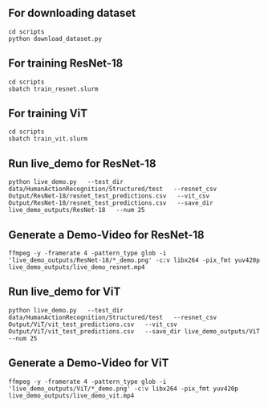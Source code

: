 ## For downloading dataset
```
cd scripts
python download_dataset.py
```

## For training ResNet-18
```
cd scripts
sbatch train_resnet.slurm
```

## For training ViT
```
cd scripts
sbatch train_vit.slurm
```

## Run live_demo for ResNet-18
```
python live_demo.py   --test_dir data/HumanActionRecognition/Structured/test   --resnet_csv Output/ResNet-18/resnet_test_predictions.csv   --vit_csv Output/ResNet-18/resnet_test_predictions.csv   --save_dir live_demo_outputs/ResNet-18   --num 25
```

## Generate a Demo-Video for ResNet-18
```
ffmpeg -y -framerate 4 -pattern_type glob -i 'live_demo_outputs/ResNet-18/*_demo.png' -c:v libx264 -pix_fmt yuv420p live_demo_outputs/live_demo_resnet.mp4
```

## Run live_demo for ViT
```
python live_demo.py   --test_dir data/HumanActionRecognition/Structured/test   --resnet_csv Output/ViT/vit_test_predictions.csv   --vit_csv Output/ViT/vit_test_predictions.csv   --save_dir live_demo_outputs/ViT   --num 25
```

## Generate a Demo-Video for ViT
```
ffmpeg -y -framerate 4 -pattern_type glob -i 'live_demo_outputs/ViT/*_demo.png' -c:v libx264 -pix_fmt yuv420p live_demo_outputs/live_demo_vit.mp4
```
